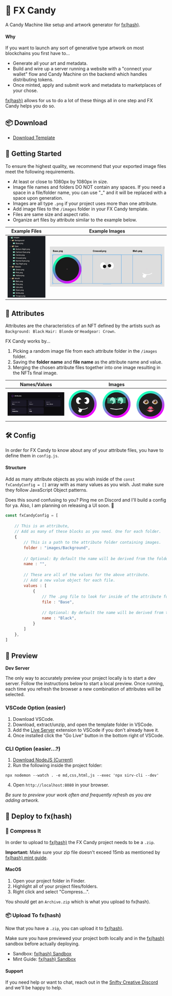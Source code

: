 # 🍬 FX Candy 
A Candy Machine like setup and artwork generator for [fx(hash)](https://www.fxhash.xyz/).

#### Why
If you want to launch any sort of generative type artwork on most blockchains you first have to...
- Generate all your art and metadata.
- Build and wire up a server running a website with a "connect your wallet" flow and Candy Machine on the backend which handles distributing tokens.
- Once minted, apply and submit work and metadata to marketplaces of your chose.

[fx(hash)](https://www.fxhash.xyz/) allows for us to do a lot of these things all in one step and FX Candy helps you do so.

## 📦 Download
- [Download Template](https://github.com/snifty-repo/fx-candy/raw/master/fx-candy.zip)

## 🤝 Getting Started

To ensure the highest quality, we recommend that your exported image files meet the following requirements.
- At least or close to 1080px by 1080px in size.
- Image file names and folders DO NOT contain any spaces. If you need a space in a file/folder name, you can use "_" and it will be replaced with a space upon generation.
- Images are all type `.png` if your project uses more than one attribute.
- Add image files to the `/images` folder in your FX Candy template.
- Files are same size and aspect ratio.
- Organize art files by attribute similar to the example below.

Example Files            |  Example Images
:-------------------------:|:-------------------------:
![Image](./doc/example-files.png) |  ![Image](./doc/example-layers.png)

## 🎨 Attributes
Attributes are the characteristics of an NFT defined by the artists such as `Background: Black` `Hair: Blonde` or `Headgear: Crown`.

FX Candy works by...
1. Picking a random image file from each attribute folder in the `/images` folder.
2. Saving the **folder name** and **file name** as the attribute name and value.
3. Merging the chosen attribute files together into one image resulting in the NFTs final image.

Names/Values            |  Images
:-------------------------:|:-------------------------:
![Image](./doc/example-attributes.png) |  ![Image](./doc/example-result.png)

## 🛠 Config
In order for FX Candy to know about any of your attribute files, you have to define them in `config.js`.

#### Structure
Add as many attribute objects as you wish inside of the `const fxCandyConfig = []` array with as many values as you wish. Just make sure they follow JavaScript Object patterns.

Does this sound confusing to you? Ping me on Discord and I'll build a config for ya. Also, I am planning on releasing a UI soon. 🤝

```javascript
const fxCandyConfig = [
    
    // This is an attribute,
    // Add as many of these blocks as you need. One for each folder.
    {
        // This is a path to the attribute folder containing images.
        folder : "images/Background",

        // Optional: By default the name will be derived from the folder name. You can give specify a custom name to override the default.
        name : "",
        
        // These are all of the values for the above attribute.
        // Add a new value object for each file.
        values : [
            {
                // The .png file to look for inside of the attribute folder.
                file : "Base",

                // Optional: By default the name will be derived from the file name. You can give specify a custom name to override the default.
                name : "Black",
            }
        ]
    },
]
```

## 👀 Preview
**Dev Server**

The only way to accurately preview your project locally is to start a dev server. Follow the instructions below to start a local preview. Once running, each time you refresh the browser a new combination of attributes will be selected.

### VSCode Option (easier)
1. Download VSCode.
2. Download, extract/unzip, and open the template folder in VSCode.
3. Add the [Live Server](https://marketplace.visualstudio.com/items?itemName=ritwickdey.LiveServer) extension to VSCode if you don't already have it.
4. Once installed click the "Go Live" button in the bottom right of VSCode.


### CLI Option (easier...?)
1. [Download NodeJS (Current)](https://nodejs.org/en/)
2. Run the following inside the project folder:
```
npx nodemon --watch . -e md,css,html,js --exec 'npx sirv-cli --dev'
```
4. Open `http://localhost:8080` in your browser.

*Be sure to preview your work often and frequently refresh as you are adding artwork.*


## 🚀 Deploy to fx(hash)

### 📁 Compress It
In order to upload to [fx(hash)](https://www.fxhash.xyz/) the FX Candy project needs to be a `.zip`.

**Important:** Make sure your zip file doesn't exceed 15mb as mentioned by [fx(hash) mint guide](https://www.fxhash.xyz/articles/guide-mint-generative-token).

#### MacOS
1. Open your project folder in Finder.
2. Highlight all of your project files/folders.
3. Right click and select "Compress...".

You should get an `Archive.zip` which is what you upload to fx(hash).

### 📦 Upload To fx(hash)
Now that you have a `.zip`, you can upload it to [fx(hash)](https://www.fxhash.xyz/).

Make sure you have previewed your project both locally and in the [fx(hash)](https://www.fxhash.xyz/) sandbox before actually deploying.

- Sandbox: [fx(hash) Sandbox](https://www.fxhash.xyz/sandbox)
- Mint Guide: [fx(hash) Sandbox](https://www.fxhash.xyz/articles/guide-mint-generative-token)

#### Support
If you need help or want to chat, reach out in the [Snifty Creative Discord](https://discord.com/invite/ahstt6BwyS) and we'll be happy to help. 
